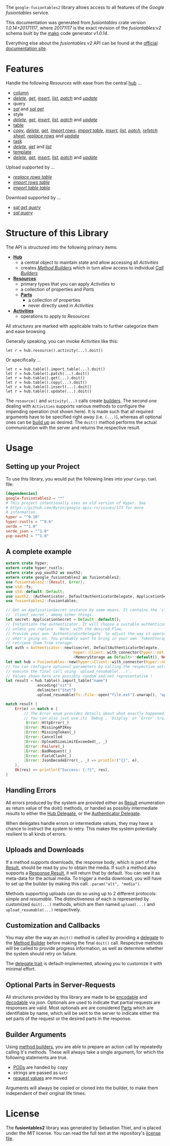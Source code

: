 <!---
DO NOT EDIT !
This file was generated automatically from 'src/mako/api/README.md.mako'
DO NOT EDIT !
-->
The `google-fusiontables2` library allows access to all features of the *Google fusiontables* service.

This documentation was generated from *fusiontables* crate version *1.0.14+20171117*, where *20171117* is the exact revision of the *fusiontables:v2* schema built by the [mako](http://www.makotemplates.org/) code generator *v1.0.14*.

Everything else about the *fusiontables* *v2* API can be found at the
[official documentation site](https://developers.google.com/fusiontables).
# Features

Handle the following *Resources* with ease from the central [hub](https://docs.rs/google-fusiontables2/1.0.14+20171117/google_fusiontables2/struct.Fusiontables.html) ... 

* [column](https://docs.rs/google-fusiontables2/1.0.14+20171117/google_fusiontables2/struct.Column.html)
 * [*delete*](https://docs.rs/google-fusiontables2/1.0.14+20171117/google_fusiontables2/struct.ColumnDeleteCall.html), [*get*](https://docs.rs/google-fusiontables2/1.0.14+20171117/google_fusiontables2/struct.ColumnGetCall.html), [*insert*](https://docs.rs/google-fusiontables2/1.0.14+20171117/google_fusiontables2/struct.ColumnInsertCall.html), [*list*](https://docs.rs/google-fusiontables2/1.0.14+20171117/google_fusiontables2/struct.ColumnListCall.html), [*patch*](https://docs.rs/google-fusiontables2/1.0.14+20171117/google_fusiontables2/struct.ColumnPatchCall.html) and [*update*](https://docs.rs/google-fusiontables2/1.0.14+20171117/google_fusiontables2/struct.ColumnUpdateCall.html)
* query
 * [*sql*](https://docs.rs/google-fusiontables2/1.0.14+20171117/google_fusiontables2/struct.QuerySqlCall.html) and [*sql get*](https://docs.rs/google-fusiontables2/1.0.14+20171117/google_fusiontables2/struct.QuerySqlGetCall.html)
* style
 * [*delete*](https://docs.rs/google-fusiontables2/1.0.14+20171117/google_fusiontables2/struct.StyleDeleteCall.html), [*get*](https://docs.rs/google-fusiontables2/1.0.14+20171117/google_fusiontables2/struct.StyleGetCall.html), [*insert*](https://docs.rs/google-fusiontables2/1.0.14+20171117/google_fusiontables2/struct.StyleInsertCall.html), [*list*](https://docs.rs/google-fusiontables2/1.0.14+20171117/google_fusiontables2/struct.StyleListCall.html), [*patch*](https://docs.rs/google-fusiontables2/1.0.14+20171117/google_fusiontables2/struct.StylePatchCall.html) and [*update*](https://docs.rs/google-fusiontables2/1.0.14+20171117/google_fusiontables2/struct.StyleUpdateCall.html)
* [table](https://docs.rs/google-fusiontables2/1.0.14+20171117/google_fusiontables2/struct.Table.html)
 * [*copy*](https://docs.rs/google-fusiontables2/1.0.14+20171117/google_fusiontables2/struct.TableCopyCall.html), [*delete*](https://docs.rs/google-fusiontables2/1.0.14+20171117/google_fusiontables2/struct.TableDeleteCall.html), [*get*](https://docs.rs/google-fusiontables2/1.0.14+20171117/google_fusiontables2/struct.TableGetCall.html), [*import rows*](https://docs.rs/google-fusiontables2/1.0.14+20171117/google_fusiontables2/struct.TableImportRowCall.html), [*import table*](https://docs.rs/google-fusiontables2/1.0.14+20171117/google_fusiontables2/struct.TableImportTableCall.html), [*insert*](https://docs.rs/google-fusiontables2/1.0.14+20171117/google_fusiontables2/struct.TableInsertCall.html), [*list*](https://docs.rs/google-fusiontables2/1.0.14+20171117/google_fusiontables2/struct.TableListCall.html), [*patch*](https://docs.rs/google-fusiontables2/1.0.14+20171117/google_fusiontables2/struct.TablePatchCall.html), [*refetch sheet*](https://docs.rs/google-fusiontables2/1.0.14+20171117/google_fusiontables2/struct.TableRefetchSheetCall.html), [*replace rows*](https://docs.rs/google-fusiontables2/1.0.14+20171117/google_fusiontables2/struct.TableReplaceRowCall.html) and [*update*](https://docs.rs/google-fusiontables2/1.0.14+20171117/google_fusiontables2/struct.TableUpdateCall.html)
* [task](https://docs.rs/google-fusiontables2/1.0.14+20171117/google_fusiontables2/struct.Task.html)
 * [*delete*](https://docs.rs/google-fusiontables2/1.0.14+20171117/google_fusiontables2/struct.TaskDeleteCall.html), [*get*](https://docs.rs/google-fusiontables2/1.0.14+20171117/google_fusiontables2/struct.TaskGetCall.html) and [*list*](https://docs.rs/google-fusiontables2/1.0.14+20171117/google_fusiontables2/struct.TaskListCall.html)
* [template](https://docs.rs/google-fusiontables2/1.0.14+20171117/google_fusiontables2/struct.Template.html)
 * [*delete*](https://docs.rs/google-fusiontables2/1.0.14+20171117/google_fusiontables2/struct.TemplateDeleteCall.html), [*get*](https://docs.rs/google-fusiontables2/1.0.14+20171117/google_fusiontables2/struct.TemplateGetCall.html), [*insert*](https://docs.rs/google-fusiontables2/1.0.14+20171117/google_fusiontables2/struct.TemplateInsertCall.html), [*list*](https://docs.rs/google-fusiontables2/1.0.14+20171117/google_fusiontables2/struct.TemplateListCall.html), [*patch*](https://docs.rs/google-fusiontables2/1.0.14+20171117/google_fusiontables2/struct.TemplatePatchCall.html) and [*update*](https://docs.rs/google-fusiontables2/1.0.14+20171117/google_fusiontables2/struct.TemplateUpdateCall.html)


Upload supported by ...

* [*replace rows table*](https://docs.rs/google-fusiontables2/1.0.14+20171117/google_fusiontables2/struct.TableReplaceRowCall.html)
* [*import rows table*](https://docs.rs/google-fusiontables2/1.0.14+20171117/google_fusiontables2/struct.TableImportRowCall.html)
* [*import table table*](https://docs.rs/google-fusiontables2/1.0.14+20171117/google_fusiontables2/struct.TableImportTableCall.html)

Download supported by ...

* [*sql get query*](https://docs.rs/google-fusiontables2/1.0.14+20171117/google_fusiontables2/struct.QuerySqlGetCall.html)
* [*sql query*](https://docs.rs/google-fusiontables2/1.0.14+20171117/google_fusiontables2/struct.QuerySqlCall.html)



# Structure of this Library

The API is structured into the following primary items:

* **[Hub](https://docs.rs/google-fusiontables2/1.0.14+20171117/google_fusiontables2/struct.Fusiontables.html)**
    * a central object to maintain state and allow accessing all *Activities*
    * creates [*Method Builders*](https://docs.rs/google-fusiontables2/1.0.14+20171117/google_fusiontables2/trait.MethodsBuilder.html) which in turn
      allow access to individual [*Call Builders*](https://docs.rs/google-fusiontables2/1.0.14+20171117/google_fusiontables2/trait.CallBuilder.html)
* **[Resources](https://docs.rs/google-fusiontables2/1.0.14+20171117/google_fusiontables2/trait.Resource.html)**
    * primary types that you can apply *Activities* to
    * a collection of properties and *Parts*
    * **[Parts](https://docs.rs/google-fusiontables2/1.0.14+20171117/google_fusiontables2/trait.Part.html)**
        * a collection of properties
        * never directly used in *Activities*
* **[Activities](https://docs.rs/google-fusiontables2/1.0.14+20171117/google_fusiontables2/trait.CallBuilder.html)**
    * operations to apply to *Resources*

All *structures* are marked with applicable traits to further categorize them and ease browsing.

Generally speaking, you can invoke *Activities* like this:

```Rust,ignore
let r = hub.resource().activity(...).doit()
```

Or specifically ...

```ignore
let r = hub.table().import_table(...).doit()
let r = hub.table().patch(...).doit()
let r = hub.table().get(...).doit()
let r = hub.table().copy(...).doit()
let r = hub.table().insert(...).doit()
let r = hub.table().update(...).doit()
```

The `resource()` and `activity(...)` calls create [builders][builder-pattern]. The second one dealing with `Activities` 
supports various methods to configure the impending operation (not shown here). It is made such that all required arguments have to be 
specified right away (i.e. `(...)`), whereas all optional ones can be [build up][builder-pattern] as desired.
The `doit()` method performs the actual communication with the server and returns the respective result.

# Usage

## Setting up your Project

To use this library, you would put the following lines into your `Cargo.toml` file:

```toml
[dependencies]
google-fusiontables2 = "*"
# This project intentionally uses an old version of Hyper. See
# https://github.com/Byron/google-apis-rs/issues/173 for more
# information.
hyper = "^0.10"
hyper-rustls = "^0.6"
serde = "^1.0"
serde_json = "^1.0"
yup-oauth2 = "^1.0"
```

## A complete example

```Rust
extern crate hyper;
extern crate hyper_rustls;
extern crate yup_oauth2 as oauth2;
extern crate google_fusiontables2 as fusiontables2;
use fusiontables2::{Result, Error};
use std::fs;
use std::default::Default;
use oauth2::{Authenticator, DefaultAuthenticatorDelegate, ApplicationSecret, MemoryStorage};
use fusiontables2::Fusiontables;

// Get an ApplicationSecret instance by some means. It contains the `client_id` and 
// `client_secret`, among other things.
let secret: ApplicationSecret = Default::default();
// Instantiate the authenticator. It will choose a suitable authentication flow for you, 
// unless you replace  `None` with the desired Flow.
// Provide your own `AuthenticatorDelegate` to adjust the way it operates and get feedback about 
// what's going on. You probably want to bring in your own `TokenStorage` to persist tokens and
// retrieve them from storage.
let auth = Authenticator::new(&secret, DefaultAuthenticatorDelegate,
                              hyper::Client::with_connector(hyper::net::HttpsConnector::new(hyper_rustls::TlsClient::new())),
                              <MemoryStorage as Default>::default(), None);
let mut hub = Fusiontables::new(hyper::Client::with_connector(hyper::net::HttpsConnector::new(hyper_rustls::TlsClient::new())), auth);
// You can configure optional parameters by calling the respective setters at will, and
// execute the final call using `upload_resumable(...)`.
// Values shown here are possibly random and not representative !
let result = hub.table().import_table("name")
             .encoding("sit")
             .delimiter("Stet")
             .upload_resumable(fs::File::open("file.ext").unwrap(), "application/octet-stream".parse().unwrap());

match result {
    Err(e) => match e {
        // The Error enum provides details about what exactly happened.
        // You can also just use its `Debug`, `Display` or `Error` traits
         Error::HttpError(_)
        |Error::MissingAPIKey
        |Error::MissingToken(_)
        |Error::Cancelled
        |Error::UploadSizeLimitExceeded(_, _)
        |Error::Failure(_)
        |Error::BadRequest(_)
        |Error::FieldClash(_)
        |Error::JsonDecodeError(_, _) => println!("{}", e),
    },
    Ok(res) => println!("Success: {:?}", res),
}

```
## Handling Errors

All errors produced by the system are provided either as [Result](https://docs.rs/google-fusiontables2/1.0.14+20171117/google_fusiontables2/enum.Result.html) enumeration as return value of 
the doit() methods, or handed as possibly intermediate results to either the 
[Hub Delegate](https://docs.rs/google-fusiontables2/1.0.14+20171117/google_fusiontables2/trait.Delegate.html), or the [Authenticator Delegate](https://docs.rs/yup-oauth2/*/yup_oauth2/trait.AuthenticatorDelegate.html).

When delegates handle errors or intermediate values, they may have a chance to instruct the system to retry. This 
makes the system potentially resilient to all kinds of errors.

## Uploads and Downloads
If a method supports downloads, the response body, which is part of the [Result](https://docs.rs/google-fusiontables2/1.0.14+20171117/google_fusiontables2/enum.Result.html), should be
read by you to obtain the media.
If such a method also supports a [Response Result](https://docs.rs/google-fusiontables2/1.0.14+20171117/google_fusiontables2/trait.ResponseResult.html), it will return that by default.
You can see it as meta-data for the actual media. To trigger a media download, you will have to set up the builder by making
this call: `.param("alt", "media")`.

Methods supporting uploads can do so using up to 2 different protocols: 
*simple* and *resumable*. The distinctiveness of each is represented by customized 
`doit(...)` methods, which are then named `upload(...)` and `upload_resumable(...)` respectively.

## Customization and Callbacks

You may alter the way an `doit()` method is called by providing a [delegate](https://docs.rs/google-fusiontables2/1.0.14+20171117/google_fusiontables2/trait.Delegate.html) to the 
[Method Builder](https://docs.rs/google-fusiontables2/1.0.14+20171117/google_fusiontables2/trait.CallBuilder.html) before making the final `doit()` call. 
Respective methods will be called to provide progress information, as well as determine whether the system should 
retry on failure.

The [delegate trait](https://docs.rs/google-fusiontables2/1.0.14+20171117/google_fusiontables2/trait.Delegate.html) is default-implemented, allowing you to customize it with minimal effort.

## Optional Parts in Server-Requests

All structures provided by this library are made to be [encodable](https://docs.rs/google-fusiontables2/1.0.14+20171117/google_fusiontables2/trait.RequestValue.html) and 
[decodable](https://docs.rs/google-fusiontables2/1.0.14+20171117/google_fusiontables2/trait.ResponseResult.html) via *json*. Optionals are used to indicate that partial requests are responses 
are valid.
Most optionals are are considered [Parts](https://docs.rs/google-fusiontables2/1.0.14+20171117/google_fusiontables2/trait.Part.html) which are identifiable by name, which will be sent to 
the server to indicate either the set parts of the request or the desired parts in the response.

## Builder Arguments

Using [method builders](https://docs.rs/google-fusiontables2/1.0.14+20171117/google_fusiontables2/trait.CallBuilder.html), you are able to prepare an action call by repeatedly calling it's methods.
These will always take a single argument, for which the following statements are true.

* [PODs][wiki-pod] are handed by copy
* strings are passed as `&str`
* [request values](https://docs.rs/google-fusiontables2/1.0.14+20171117/google_fusiontables2/trait.RequestValue.html) are moved

Arguments will always be copied or cloned into the builder, to make them independent of their original life times.

[wiki-pod]: http://en.wikipedia.org/wiki/Plain_old_data_structure
[builder-pattern]: http://en.wikipedia.org/wiki/Builder_pattern
[google-go-api]: https://github.com/google/google-api-go-client

# License
The **fusiontables2** library was generated by Sebastian Thiel, and is placed 
under the *MIT* license.
You can read the full text at the repository's [license file][repo-license].

[repo-license]: https://github.com/Byron/google-apis-rsblob/master/LICENSE.md
